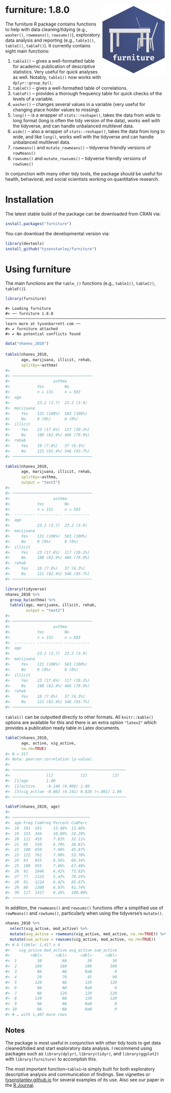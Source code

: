 
<!-- README.md is generated from README.Rmd. Please edit that file -->

# furniture: 1.8.0 <img src="man/figures/furniture_hex_v2_full.png" align="right" width="40%" height="40%" />

The furniture R package contains functions to help with data
cleaning/tidying (e.g., `washer()`, `rowmeans()`, `rowsums()`),
exploratory data analysis and reporting (e.g., `table1()`, `tableC()`,
`tableF()`). It currently contains eight main functions:

1.  `table1()` – gives a well-formatted table for academic publication
    of descriptive statistics. Very useful for quick analyses as well.
    Notably, `table1()` now works with `dplyr::group_by()`.
2.  `tableC()` – gives a well-formatted table of correlations.
3.  `tableF()` – provides a thorough frequency table for quick checks of
    the levels of a variable.
4.  `washer()` – changes several values in a variable (very useful for
    changing place holder values to missing).
5.  `long()` – is a wrapper of `stats::reshape()`, takes the data from
    wide to long format (long is often the tidy version of the data),
    works well with the tidyverse, and can handle unbalanced multilevel
    data.
6.  `wide()` – also a wrapper of `stats::reshape()`, takes the data from
    long to wide, and like `long()`, works well with the tidyverse and
    can handle unbalanced multilevel data.
7.  `rowmeans()` and `mutate_rowmeans()` – tidyverse friendly versions
    of `rowMeans()`
8.  `rowsums()` and `mutate_rowsums()` – tidyverse friendly versions of
    `rowSums()`

In conjunction with many other tidy tools, the package should be useful
for health, behavioral, and social scientists working on quantitative
research.

# Installation

The latest stable build of the package can be downloaded from CRAN via:

``` r
install.packages("furniture")
```

You can download the developmental version via:

``` r
library(devtools)
install_github("tysonstanley/furniture")
```

# Using furniture

The main functions are the `table_()` functions (e.g., `table1()`,
`tableC()`, `tableF()`).

``` r
library(furniture)
```

    #> Loading furniture
    #> ── furniture 1.8.0 ──────────────────────────────────────────────────────────────────────────────────────── learn more at tysonbarrett.com ──
    #> ✔ furniture attached
    #> ✔ No potential conflicts found

``` r
data("nhanes_2010")

table1(nhanes_2010,
       age, marijuana, illicit, rehab,
       splitby=~asthma)
#> 
#> ───────────────────────────────────
#>                   asthma 
#>            Yes         No         
#>            n = 131     n = 583    
#>  age                              
#>            23.2 (3.7)  23.2 (3.9) 
#>  marijuana                        
#>     Yes    131 (100%)  583 (100%) 
#>     No     0 (0%)      0 (0%)     
#>  illicit                          
#>     Yes    23 (17.6%)  117 (20.1%)
#>     No     108 (82.4%) 466 (79.9%)
#>  rehab                            
#>     Yes    10 (7.6%)   37 (6.3%)  
#>     No     121 (92.4%) 546 (93.7%)
#> ───────────────────────────────────
```

``` r
table1(nhanes_2010,
       age, marijuana, illicit, rehab,
       splitby=~asthma, 
       output = "text2")
#> 
#> ───────────────────────────────────
#>                   asthma 
#>            Yes         No         
#>            n = 131     n = 583    
#>  --------- ----------- -----------
#>  age                              
#>            23.2 (3.7)  23.2 (3.9) 
#>  marijuana                        
#>     Yes    131 (100%)  583 (100%) 
#>     No     0 (0%)      0 (0%)     
#>  illicit                          
#>     Yes    23 (17.6%)  117 (20.1%)
#>     No     108 (82.4%) 466 (79.9%)
#>  rehab                            
#>     Yes    10 (7.6%)   37 (6.3%)  
#>     No     121 (92.4%) 546 (93.7%)
#> ───────────────────────────────────
```

``` r
library(tidyverse)
nhanes_2010 %>%
  group_by(asthma) %>%
  table1(age, marijuana, illicit, rehab,
         output = "text2")
#> 
#> ───────────────────────────────────
#>                   asthma 
#>            Yes         No         
#>            n = 131     n = 583    
#>  --------- ----------- -----------
#>  age                              
#>            23.2 (3.7)  23.2 (3.9) 
#>  marijuana                        
#>     Yes    131 (100%)  583 (100%) 
#>     No     0 (0%)      0 (0%)     
#>  illicit                          
#>     Yes    23 (17.6%)  117 (20.1%)
#>     No     108 (82.4%) 466 (79.9%)
#>  rehab                            
#>     Yes    10 (7.6%)   37 (6.3%)  
#>     No     121 (92.4%) 546 (93.7%)
#> ───────────────────────────────────
```

`table1()` can be outputted directly to other formats. All
`knitr::kable()` options are available for this and there is an extra
option `"latex2"` which provides a publication ready table in Latex
documents.

``` r
tableC(nhanes_2010, 
       age, active, vig_active, 
       na.rm=TRUE)
#> N = 317
#> Note: pearson correlation (p-value).
#> 
#> ──────────────────────────────────────────────────
#>                [1]            [2]           [3]  
#>  [1]age        1.00                              
#>  [2]active     -0.148 (0.008) 1.00               
#>  [3]vig_active -0.083 (0.141) 0.828 (<.001) 1.00 
#> ──────────────────────────────────────────────────
```

``` r
tableF(nhanes_2010, age)
#> 
#> ──────────────────────────────────
#>  age Freq CumFreq Percent CumPerc
#>  18  191  191     13.48%  13.48% 
#>  19  153  344     10.80%  24.28% 
#>  20  111  455     7.83%   32.11% 
#>  21  95   550     6.70%   38.81% 
#>  22  100  650     7.06%   45.87% 
#>  23  112  762     7.90%   53.78% 
#>  24  93   855     6.56%   60.34% 
#>  25  100  955     7.06%   67.40% 
#>  26  91   1046    6.42%   73.82% 
#>  27  77   1123    5.43%   79.25% 
#>  28  91   1214    6.42%   85.67% 
#>  29  86   1300    6.07%   91.74% 
#>  30  117  1417    8.26%   100.00%
#> ──────────────────────────────────
```

In addition, the `rowmeans()` and `rowsums()` functions offer a
simplified use of `rowMeans()` and `rowSums()`, particularly when using
the tidyverse’s `mutate()`.

``` r
nhanes_2010 %>%
  select(vig_active, mod_active) %>%
  mutate(avg_active = rowmeans(vig_active, mod_active, na.rm=TRUE)) %>%
  mutate(sum_active = rowsums(vig_active, mod_active, na.rm=TRUE))
#> # A tibble: 1,417 x 4
#>    vig_active mod_active avg_active sum_active
#>         <dbl>      <dbl>      <dbl>      <dbl>
#>  1         30         NA         30         30
#>  2        180        180        180        360
#>  3         NA         NA        NaN          0
#>  4         20         70         45         90
#>  5        120         NA        120        120
#>  6         NA         NA        NaN          0
#>  7         NA        120        120        120
#>  8        120         NA        120        120
#>  9         NA         NA        NaN          0
#> 10         NA         NA        NaN          0
#> # … with 1,407 more rows
```

## Notes

The package is most useful in conjunction with other tidy tools to get
data cleaned/tidied and start exploratory data analysis. I recommend
using packages such as `library(dplyr)`, `library(tidyr)`, and
`library(ggplot2)` with `library(furniture)` to accomplish this.

The most important function–`table1`–is simply built for both
exploratory descriptive analysis and communication of findings. See
vignettes or [tysonstanley.github.io](https://tysonstanley.github.io/)
for several examples of its use. Also see our paper in the [R
Journal](https://journal.r-project.org/archive/2017/RJ-2017-037/RJ-2017-037.pdf).
